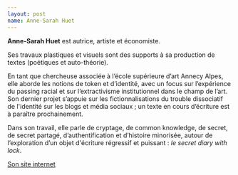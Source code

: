 ```yaml
---
layout: post
name: Anne-Sarah Huet
---
```

**Anne-Sarah Huet** est autrice, artiste et économiste.

Ses travaux plastiques et visuels sont des supports à sa production de textes (poétiques et auto-théorie). 

En tant que chercheuse associée à l’école supérieure d’art Annecy Alpes, elle aborde les notions de token et d’identité, avec un focus sur l’expérience du passing racial et sur l’extractivisme institutionnel dans le champ de l’art. Son dernier projet s’appuie sur les fictionnalisations du trouble dissociatif de l'identité sur les blogs et média sociaux ; un texte en cours d’écriture est à paraître prochainement. 

Dans son travail, elle parle de cryptage, de common knowledge, de secret, de secret partagé, d’authentification et d’histoire minorisée, autour de l’exploration d’un objet d'écriture régressif et puissant : *le secret diary with lock*.  

[Son site internet](https://contrefacruelle.net)
